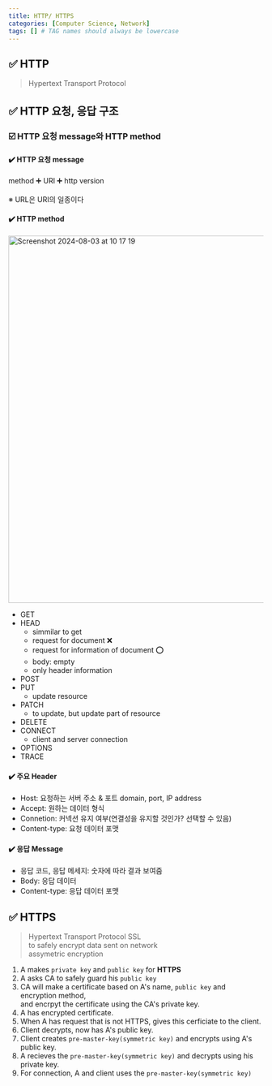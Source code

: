 ```yaml
---
title: HTTP/ HTTPS
categories: [Computer Science, Network]
tags: [] # TAG names should always be lowercase
---
```


## ✅ HTTP

> Hypertext Transport Protocol

## ✅ HTTP 요청, 응답 구조

### ☑️ HTTP 요청 message와 HTTP method

#### ✔️ HTTP 요청 message

method ➕ URI ➕ http version<br>
<br>
※ URL은 URI의 일종이다<br>

#### ✔️ HTTP method

<img width="724" alt="Screenshot 2024-08-03 at 10 17 19" src="https://github.com/user-attachments/assets/51d678f1-9060-4b5f-a51b-d8ad6e586784">

- GET
- HEAD
  - simmilar to get
  - request for document ❌
  - request for information of document ⭕️
  - body: empty
  - only header information
- POST
- PUT
  - update resource
- PATCH
  - to update, but update part of resource
- DELETE
- CONNECT
  - client and server connection
- OPTIONS
- TRACE

#### ✔️ 주요 Header

- Host: 요청하는 서버 주소 & 포트 domain, port, IP address
- Accept: 원하는 데이터 형식
- Connetion: 커넥션 유지 여부(연결성을 유지할 것인가? 선택할 수 있음)
- Content-type: 요청 데이터 포맷

#### ✔️ 응답 Message

- 응답 코드, 응답 메세지: 숫자에 따라 결과 보여줌
- Body: 응답 데이터
- Content-type: 응답 데이터 포맷

## ✅ HTTPS

> Hypertext Transport Protocol SSL <br>
> to safely encrypt data sent on network <br>
> assymetric encryption <br>

1. A makes `private key` and `public key` for **HTTPS** <br>
2. A asks CA to safely guard his `public key` <br>
3. CA will make a certificate based on A's name, `public key` and encryption method, <br>
   and encrpyt the certificate using the CA's private key. <br>
4. A has encrypted certificate. <br>
5. When A has request that is not HTTPS, gives this cerficiate to the client. <br>
6. Client decrypts, now has A's public key. <br>
7. Client creates `pre-master-key(symmetric key)` and encrypts using A's public key. <br>
8. A recieves the `pre-master-key(symmetric key)` and decrypts using his private key. <br>
9. For connection, A and client uses the `pre-master-key(symmetric key)` <br>

